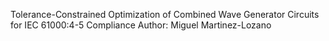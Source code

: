 Tolerance-Constrained Optimization of Combined Wave Generator Circuits for IEC 61000:4-5 Compliance
Author: Miguel Martinez-Lozano
